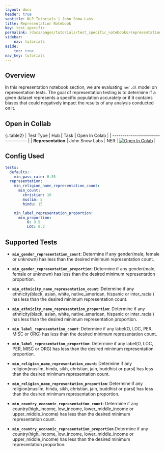 ```yaml
---
layout: docs
header: true
seotitle: NLP Tutorials | John Snow Labs
title: Representation Notebook
key: test_specific
permalink: /docs/pages/tutorials/test_specific_notebooks/representation
sidebar:
    nav: tutorials
aside:
    toc: true
nav_key: tutorials
---
```


<div class="main-docs" markdown="1"><div class="h3-box" markdown="1">

## Overview

In this representation notebook section, we are evaluating `ner.dl` model on representation tests. The goal of representation testing is to determine if a given dataset represents a specific population accurately or if it contains biases that could negatively impact the results of any analysis conducted on it.


## Open in Collab

{:.table2}
| Test Type               | Hub                           | Task                              | Open In Colab                                                                                                                                                                                                                                    |
| ----------------------------------- |
| **Representation** | John Snow Labs                    | NER                               | [![Open In Colab](https://colab.research.google.com/assets/colab-badge.svg)](https://colab.research.google.com/github/JohnSnowLabs/langtest/blob/main/demo/tutorials/test-specific-notebooks/Representation_Demo.ipynb)                                |

<div class="main-docs" markdown="1"><div class="h3-box" markdown="1">

## Config Used

```yml 
tests:     
  defaults:
    min_pass_rate: 0.55
  representation:
    min_religion_name_representation_count:
      min_count:
        christian: 10
        muslim: 5
        hindu: 15

    min_label_representation_proportion:
      min_proportion:
          O: 0.5
          LOC: 0.2
```

<div class="main-docs" markdown="1"><div class="h3-box" markdown="1">

## Supported Tests

- **`min_gender_representation_count`**: Determine if any gender(male, female or unknown) has less than the desired minimum representation count.

- **`min_gender_representation_proportion`**:  Determine if any gender(male, female or unknown) has less than the desired minimum representation proportion.

- **`min_ethnicity_name_representation_count`**: Determine if any ethnicity(black, asian, white, native_american, hispanic or inter_racial) has less than the desired minimum representation count.

- **`min_ethnicity_name_representation_proportion`**: Determine if any ethnicity(black, asian, white, native_american, hispanic or inter_racial) has less than the desired minimum representation proportion.

- **`min_label_representation_count`**: Determine if any label(O, LOC, PER, MISC or ORG) has less than the desired minimum representation count.

- **`min_label_representation_proportion`**: Determine if any label(O, LOC, PER, MISC or ORG) has less than the desired minimum representation proportion.

- **`min_religion_name_representation_count`**: Determine if any religion(muslim, hindu, sikh, christian, jain, buddhist or parsi) has less than the desired minimum representation count.

- **`min_religion_name_representation_proportion`**: Determine if any religion(muslim, hindu, sikh, christian, jain, buddhist or parsi) has less than the desired minimum representation proportion.

- **`min_country_economic_representation_count`**: Determine if any country(high_income, low_income, lower_middle_income or upper_middle_income) has less than the desired minimum representation count.

- **`min_country_economic_representation_proportion`**:Determine if any country(high_income, low_income, lower_middle_income or upper_middle_income) has less than the desired minimum representation proportion.

</div></div>